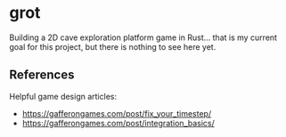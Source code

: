 # grot
Building a 2D cave exploration platform game in Rust... that is my current goal for this project, but there is nothing to see here yet.

## References
Helpful game design articles:
- <https://gafferongames.com/post/fix_your_timestep/>
- <https://gafferongames.com/post/integration_basics/>
